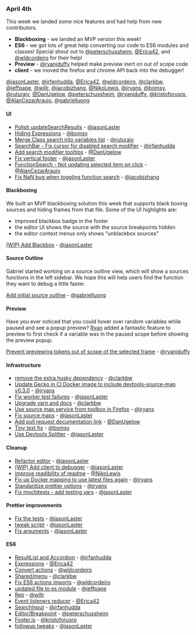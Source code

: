 ### April 4th

This week we landed some nice features and had help from new contributors.

* **Blackboxing** - we landed an MVP version this week!
* **ES6** - we got lots of great help converting our code to ES6 modules and classes! Special shout out to [@peterschussheim], [@Erica42], and [@wldcordeiro] for their help!
* **Preview** - [@ryanjduffy] helped make preview inert on out of scope code
* **client** - we moved the firefox and chrome API back into the debugger!

[@jasonLaster], [@irfanhudda], [@Erica42], [@wldcordeiro], [@clarkbw], [@jeffpape], [@willr], [@jacobjzhang], [@NikoLewis], [@jryans], [@bomsy], [@ruturajv], [@DanUgelow], [@peterschussheim], [@ryanjduffy], [@kristoforusrp], [@AlanCezarAraujo], [@gabrielluong]

#### UI

* [Polish updateSearchResults][pr-12] - [@jasonLaster]
* [Hiding Expressions][pr-17] - [@bomsy]
* [Merge Class search into variables list][pr-20] - [@ruturajv]
* [SearchBar - Fix cursor for disabled search modifier][pr-21] - [@irfanhudda]
* [Add search modifier tooltips][pr-30] - [@DanUgelow]
* [Fix vertical footer][pr-34] - [@jasonLaster]
* [FunctionSearch - Not updating selected item on click][pr-38] - [@AlanCezarAraujo]
* [Fix NaN bug when toggling function search][pr-13] - [@jacobjzhang]

#### Blackboxing

We built an MVP blackboxing solution this week that supports black boxing sources and hiding frames from that file. Some of the UI highlights are:

* improved blackbox badge in the footer
* the editor UI shows the source with the source breakpoints hidden
* the editor context menus only shows "unblackbox sources"

[(WIP) Add Blackbox][pr-41] - [@jasonLaster]

#### Source Outline

Gabriel started working on a source outline view, which will show a sources functions in the left sidebar. We hope this will help users find the function they want to debug a little faster.

[Add initial source outline][pr-42] - [@gabrielluong]

#### Preview

Have you ever noticed that you could hover over random variables while paused and see a popup preview?  [Ryan][@ryanjduffy] added a fantastic feature to preview to first check if a variable was in the paused scope before showing the preview popup.

[Prevent previewing tokens out of scope of the selected frame][pr-33] - [@ryanjduffy]

#### Infrastructure
* [remove the extra husky dependency][pr-14] - [@clarkbw]
* [Update Gecko in CI Docker image to include devtools-source-map v0.3.0][pr-16] - [@jryans]
* [Fix worker test failures][pr-18] - [@jasonLaster]
* [Upgrade yarn and docs][pr-19] - [@clarkbw]
* [Use source map service from toolbox in Firefox][pr-22] - [@jryans]
* [Fix source maps][pr-24] - [@jasonLaster]
* [Add pull request documentation link][pr-28] - [@DanUgelow]
* [Tiny text fix][pr-39] - [@bomsy]
* [Use Devtools Splitter][pr-40] - [@jasonLaster]


#### Cleanup

* [Refactor editor][pr-6] - [@jasonLaster]
* [(WIP) Add client to debugger][pr-11] - [@jasonLaster]
* [improve readibility of readme][pr-15] - [@NikoLewis]
* [Fix up Docker mapping to use latest files again][pr-25] - [@jryans]
* [Standardize prettier options][pr-26] - [@jryans]
* [Fix mochitests - add testing vars][pr-27] - [@jasonLaster]

#### Prettier improvements

* [Fix the tests][pr-29] - [@jasonLaster]
* [tweak script][pr-36] - [@jasonLaster]
* [Fix arguments][pr-37] - [@jasonLaster]

#### ES6

* [ResultList and Accordion][pr-1] - [@irfanhudda]
* [Expressions][pr-2] - [@Erica42]
* [Convert actions][pr-3] - [@wldcordeiro]
* [Shared/menu][pr-4] - [@clarkbw]
* [Fix ES6 actions imports][pr-5] - [@wldcordeiro]
* [updated file to es module][pr-7] - [@jeffpape]
* [Rep][pr-8] - [@willr]
* [Event listeners reducer][pr-9] - [@Erica42]
* [SearchInput][pr-31] - [@irfanhudda]
* [Editor/Breakpoint][pr-32] - [@peterschussheim]
* [Footer.js][pr-35] - [@kristoforusrp]
* [followup tweaks][pr-23] - [@jasonLaster]


[pr-0]:https://github.com/firefox-devtools/debugger.html/pull/2479
[pr-1]:https://github.com/firefox-devtools/debugger.html/pull/2477
[pr-2]:https://github.com/firefox-devtools/debugger.html/pull/2482
[pr-3]:https://github.com/firefox-devtools/debugger.html/pull/2481
[pr-4]:https://github.com/firefox-devtools/debugger.html/pull/2469
[pr-5]:https://github.com/firefox-devtools/debugger.html/pull/2483
[pr-6]:https://github.com/firefox-devtools/debugger.html/pull/2428
[pr-7]:https://github.com/firefox-devtools/debugger.html/pull/2472
[pr-8]:https://github.com/firefox-devtools/debugger.html/pull/2474
[pr-9]:https://github.com/firefox-devtools/debugger.html/pull/2473
[pr-10]:https://github.com/firefox-devtools/debugger.html/pull/2480
[pr-11]:https://github.com/firefox-devtools/debugger.html/pull/2478
[pr-12]:https://github.com/firefox-devtools/debugger.html/pull/2488
[pr-13]:https://github.com/firefox-devtools/debugger.html/pull/2484
[pr-14]:https://github.com/firefox-devtools/debugger.html/pull/2502
[pr-15]:https://github.com/firefox-devtools/debugger.html/pull/2494
[pr-16]:https://github.com/firefox-devtools/debugger.html/pull/2495
[pr-17]:https://github.com/firefox-devtools/debugger.html/pull/2453
[pr-18]:https://github.com/firefox-devtools/debugger.html/pull/2504
[pr-19]:https://github.com/firefox-devtools/debugger.html/pull/2501
[pr-20]:https://github.com/firefox-devtools/debugger.html/pull/2486
[pr-21]:https://github.com/firefox-devtools/debugger.html/pull/2461
[pr-22]:https://github.com/firefox-devtools/debugger.html/pull/2506
[pr-23]:https://github.com/firefox-devtools/debugger.html/pull/2510
[pr-24]:https://github.com/firefox-devtools/debugger.html/pull/2515
[pr-25]:https://github.com/firefox-devtools/debugger.html/pull/2507
[pr-26]:https://github.com/firefox-devtools/debugger.html/pull/2512
[pr-27]:https://github.com/firefox-devtools/debugger.html/pull/2508
[pr-28]:https://github.com/firefox-devtools/debugger.html/pull/2517
[pr-29]:https://github.com/firefox-devtools/debugger.html/pull/2505
[pr-30]:https://github.com/firefox-devtools/debugger.html/pull/2516
[pr-31]:https://github.com/firefox-devtools/debugger.html/pull/2522
[pr-32]:https://github.com/firefox-devtools/debugger.html/pull/2520
[pr-33]:https://github.com/firefox-devtools/debugger.html/pull/2530
[pr-34]:https://github.com/firefox-devtools/debugger.html/pull/2535
[pr-35]:https://github.com/firefox-devtools/debugger.html/pull/2519
[pr-36]:https://github.com/firefox-devtools/debugger.html/pull/2531
[pr-37]:https://github.com/firefox-devtools/debugger.html/pull/2541
[pr-38]:https://github.com/firefox-devtools/debugger.html/pull/2524
[pr-39]:https://github.com/firefox-devtools/debugger.html/pull/2538
[pr-40]:https://github.com/firefox-devtools/debugger.html/pull/2521
[pr-41]:https://github.com/firefox-devtools/debugger.html/pull/2523
[pr-42]:https://github.com/firefox-devtools/debugger.html/pull/2544
[@jasonLaster]:http://github.com/jasonLaster
[@irfanhudda]:http://github.com/irfanhudda
[@Erica42]:http://github.com/Erica42
[@wldcordeiro]:http://github.com/wldcordeiro
[@clarkbw]:http://github.com/clarkbw
[@jeffpape]:http://github.com/jeffpape
[@willr]:http://github.com/willr
[@jacobjzhang]:http://github.com/jacobjzhang
[@NikoLewis]:http://github.com/NikoLewis
[@jryans]:http://github.com/jryans
[@bomsy]:http://github.com/bomsy
[@ruturajv]:http://github.com/ruturajv
[@DanUgelow]:http://github.com/DanUgelow
[@peterschussheim]:http://github.com/peterschussheim
[@ryanjduffy]:http://github.com/ryanjduffy
[@kristoforusrp]:http://github.com/kristoforusrp
[@AlanCezarAraujo]:http://github.com/AlanCezarAraujo
[@gabrielluong]:http://github.com/gabrielluong
